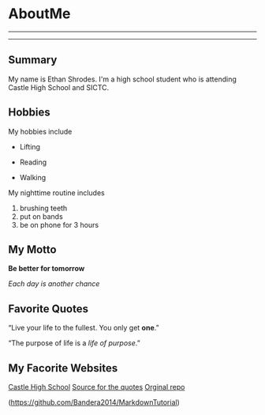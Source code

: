 # AboutMe
---
---
## Summary 
[Another Link]: https://github.com/Bandera2014/MarkdownTutorial

My name is Ethan Shrodes. I'm a high school student who is attending Castle High School and SICTC.

## Hobbies

My hobbies include

- Lifting
* Reading
+ Walking

My nighttime routine includes

1. brushing teeth
2. put on bands
4. be on phone for 3 hours

## My Motto

**Be better for tomorrow**

_Each day is another chance_

## Favorite Quotes

“Live your life to the fullest. You only get **one**.”

“The purpose of life is a _life of purpose_.”


## My Facorite Websites

[Castle High School](https://castle.warrick.k12.in.us)
[Source for the quotes](https://livelifehappy.com/random-life-quotes/)
[Orginal repo][Another Link]

(https://github.com/Bandera2014/MarkdownTutorial)



